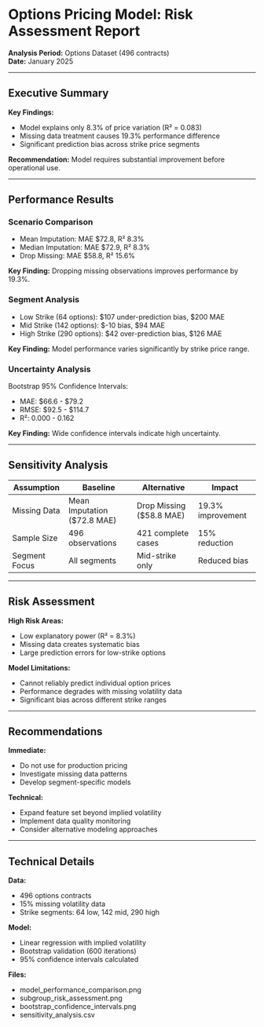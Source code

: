 # Options Pricing Model: Risk Assessment Report

**Analysis Period:** Options Dataset (496 contracts)  
**Date:** January 2025

---

## Executive Summary

**Key Findings:**
- Model explains only 8.3% of price variation (R² = 0.083)
- Missing data treatment causes 19.3% performance difference
- Significant prediction bias across strike price segments

**Recommendation:**
Model requires substantial improvement before operational use.

---

## Performance Results

### Scenario Comparison
- Mean Imputation: MAE $72.8, R² 8.3%
- Median Imputation: MAE $72.9, R² 8.3%
- Drop Missing: MAE $58.8, R² 15.6%

**Key Finding:** Dropping missing observations improves performance by 19.3%.

### Segment Analysis
- Low Strike (64 options): $107 under-prediction bias, $200 MAE
- Mid Strike (142 options): $-10 bias, $94 MAE
- High Strike (290 options): $42 over-prediction bias, $126 MAE

**Key Finding:** Model performance varies significantly by strike price range.

### Uncertainty Analysis
Bootstrap 95% Confidence Intervals:
- MAE: $66.6 - $79.2
- RMSE: $92.5 - $114.7
- R²: 0.000 - 0.162

**Key Finding:** Wide confidence intervals indicate high uncertainty.

---

## Sensitivity Analysis

| Assumption | Baseline | Alternative | Impact |
|---|---|---|---|
| Missing Data | Mean Imputation ($72.8 MAE) | Drop Missing ($58.8 MAE) | 19.3% improvement |
| Sample Size | 496 observations | 421 complete cases | 15% reduction |
| Segment Focus | All segments | Mid-strike only | Reduced bias |

---

## Risk Assessment

**High Risk Areas:**
- Low explanatory power (R² = 8.3%)
- Missing data creates systematic bias
- Large prediction errors for low-strike options

**Model Limitations:**
- Cannot reliably predict individual option prices
- Performance degrades with missing volatility data
- Significant bias across different strike ranges

---

## Recommendations

**Immediate:**
- Do not use for production pricing
- Investigate missing data patterns
- Develop segment-specific models

**Technical:**
- Expand feature set beyond implied volatility
- Implement data quality monitoring
- Consider alternative modeling approaches

---

## Technical Details

**Data:**
- 496 options contracts
- 15% missing volatility data
- Strike segments: 64 low, 142 mid, 290 high

**Model:**
- Linear regression with implied volatility
- Bootstrap validation (600 iterations)
- 95% confidence intervals calculated

**Files:**
- model_performance_comparison.png
- subgroup_risk_assessment.png
- bootstrap_confidence_intervals.png
- sensitivity_analysis.csv